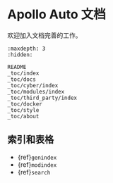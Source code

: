 # Apollo Auto 文档

欢迎加入文档完善的工作。

```{toctree}
:maxdepth: 3
:hidden:

README
_toc/index
_toc/docs
_toc/cyber/index
_toc/modules/index
_toc/third_party/index
_toc/docker
_toc/style
_toc/about
```

## 索引和表格

* {ref}`genindex`
* {ref}`modindex`
* {ref}`search`